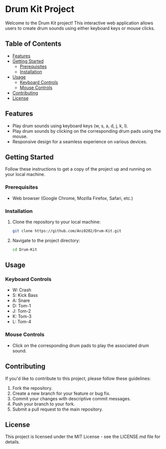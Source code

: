 # Drum Kit Project

Welcome to the Drum Kit project! This interactive web application allows users to create drum sounds using either keyboard keys or mouse clicks.

## Table of Contents

- [Features](#features)
- [Getting Started](#getting-started)
  - [Prerequisites](#prerequisites)
  - [Installation](#installation)
- [Usage](#usage)
  - [Keyboard Controls](#keyboard-controls)
  - [Mouse Controls](#mouse-controls)
- [Contributing](#contributing)
- [License](#license)

## Features

- Play drum sounds using keyboard keys (w, s, a, d, j, k, l).
- Play drum sounds by clicking on the corresponding drum pads using the mouse.
- Responsive design for a seamless experience on various devices.

## Getting Started

Follow these instructions to get a copy of the project up and running on your local machine.

### Prerequisites

- Web browser (Google Chrome, Mozilla Firefox, Safari, etc.)

### Installation

1. Clone the repository to your local machine:

   ```bash
   git clone https://github.com/Ani0202/Drum-Kit.git

2. Navigate to the project directory:

   ```bash
   cd Drum-Kit

## Usage

### Keyboard Controls

- W: Crash
- S: Kick Bass
- A: Snare
- D: Tom-1
- J: Tom-2
- K: Tom-3
- L: Tom-4

### Mouse Controls

- Click on the corresponding drum pads to play the associated drum sound.

## Contributing

If you'd like to contribute to this project, please follow these guidelines:

1. Fork the repository.
2. Create a new branch for your feature or bug fix.
3. Commit your changes with descriptive commit messages.
4. Push your branch to your fork.
5. Submit a pull request to the main repository.

## License

This project is licensed under the MIT License - see the LICENSE.md file for details.

